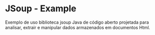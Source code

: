 # JSoup - Example
Exemplo de uso biblioteca jsoup Java de código aberto projetada para analisar, extrair e manipular dados armazenados em documentos Html.
